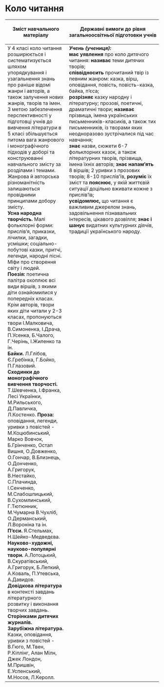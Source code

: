 # Коло читання
<table>
<thead>
  <tr>
    <th width="40%" align="center"><p>Зміст навчального матеріалу</p></td>
    <th width="60%" align="center"><p>Державні вимоги до рівня загальноосвітньої підготовки учнів</p></td>
  </tr>
</thead>
<tbody>
  <tr>
    <td width="40%" style="vertical-align:top !important;">
У 4 класі коло читання розширюється і систематизується шляхом упорядкування і узагальнення знань про раніше відомі жанри і авторів, а також залучення нових жанрів, творів та імен. З метою забезпечення перспективності у підготовці учнів до вивчення літератури в 5 класі збільшується питома вага жанрового і монографічного підходів у доборі та конструюванні навчального змісту за розділами і темами. Жанрова й авторська різноманітність залишаються провідними принципами добору змісту.<br>
<b>Усна народна творчість.</b> Малі фольклорні форми: прислів’я, приказки, лічилки, загадки, усмішки; соціально-побутові казки, притчі, легенди, народні пісні.<br>
Міфи про створення світу і людей.<br>
<b>Поезія:</b> поетична палітра охоплює всі види віршів, з якими діти ознайомилися у попередніх класах. Крім авторів, твори яких діти читали у 2-3 класах, пропонуються твори І.Малковича, В.Симоненка, І.Драча, П.Усенка, Б.Чалого, Г.Черінь, І.Жиленко та ін.<br>
<b>Байки.</b> Л.Глібов, Є.Гребінка, Г.Бойко, П.Глазовий.<br>
<b>Сходинки до монографічного вивчення творчості.</b> Т.Шевченка, І.Франка, Лесі Українки, М.Рильського, Д.Павличка, Л.Костенко.
<b>Проза:</b> оповідання, легенди, уривки з повістей - М.Коцюбинський, Марко Вовчок, Б.Грінченко, Остап Вишня, О.Довженко, О.Гончар, В.Близнець, О.Донченко, А.Григорук, В.Нестайко, С.Плачинда, І.Сенченко, М.Слабошпицький, В.Сухомлинський, Г.Тютюнник, М.Чумарна В.Чухліб, О.Дерманський, Л.Вороніна та ін.<br>
<b>П’єси.</b> Я.Стельмах, Н.Шейко-Медведєва.<br>
<b>Науково-художні, науково-популярні твори.</b> А.Лотоцький, В.Скуратівський, А.Григорук, Б.Лепкий, А.Коваль, П.Утевська, А.Давидов.<br>
<b>Довідкова література</b> в контексті завдань літературного розвитку і виконання творчих завдань.
<b>Сторінками дитячих журналів.</b><br>
<b>Зарубіжна література.</b> Казки, оповідання, уривки з повістей - В.Гюго, М.Твен, Р.Кіплінг, Алан Мілн, Джек Лондон, М.Пришвін, Е.Успенський,  М.Носов, Л.Керолл.<br></td>
    <td width="60%" style="vertical-align:top !important;">
<i><b>Учень (учениця):</b></i><br>
<b>має уявлення</b> про коло дитячого читання: <b>називає</b> теми дитячих творів;<br>
<b>співвідносить</b> прочитаний твір із певним жанром: казка, вірш, оповідання, повість, повість-казка, байка, п’єса; <br>
<b>розрізняє</b> казку народну і літературну; прозові, поетичні, драматичні твори; <b>називає</b> прізвища, імена українських письменників-класиків, а також тих письменників, із творами яких неодноразово зустрічалися під час навчання;<br>
<b>знає</b> назви, сюжети 6-7 фольклорних казок, а також літературних творів, прізвища, імена їхніх авторів; <b>знає напам’ять</b> 8 віршів; 2 уривки з прозових творів; 8-10 прислів’їв, <b>розуміє</b> їх зміст та <b>пояснює</b>, у якій життєвій ситуації доцільно вживати кожне з прислів’їв; <br>
<b>усвідомлює,</b> що читання є важливим джерелом знань, задовільнення пізнавальних інтересів, цікавого дозвілля; <b>знає і шанує</b> видатних культурних діячів, традиції українського народу.<br></td>
  </tr>
</tbody>
</table>